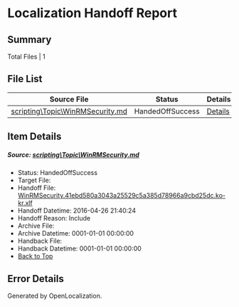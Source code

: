 # <a name='report-top'></a> Localization Handoff Report

## Summary
 Total Files | 1

## File List
 Source File | Status | Details 
 ----------- | ------ | ------- 
 [scripting\Topic\WinRMSecurity.md](https://github.com/PowerShell/powerShell-Docs/blob/7a7b201f894b746447d9f05a82adb0f731e08f1c/scripting/Topic/WinRMSecurity.md) | HandedOffSuccess | [Details](#00e5a37e5fbe4532a00ead52c14a61558361c719248)

## Item Details
##### <a name='00e5a37e5fbe4532a00ead52c14a61558361c719248'></a> Source: [scripting\Topic\WinRMSecurity.md](https://github.com/PowerShell/powerShell-Docs/blob/7a7b201f894b746447d9f05a82adb0f731e08f1c/scripting/Topic/WinRMSecurity.md)
* Status: HandedOffSuccess
* Target File: 
* Handoff File: [WinRMSecurity.41ebd580a3043a25529c5a385d78966a9cbd25dc.ko-kr.xlf](https://github.com/PowerShell/powerShell-Docs.handoff/blob/0d59deaa29e390400c4c9530c0d05a8559bf38c5/ol-handoff/PowerShell/powerShell-Docs.ko-kr/live/WinRMSecurity.41ebd580a3043a25529c5a385d78966a9cbd25dc.ko-kr.xlf)
* Handoff Datetime: 2016-04-26 21:40:24
* Handoff Reason: Include
* Archive File: 
* Archive Datetime: 0001-01-01 00:00:00
* Handback File: 
* Handback Datetime: 0001-01-01 00:00:00
* [Back to Top](#report-top)


## Error Details

Generated by OpenLocalization.
